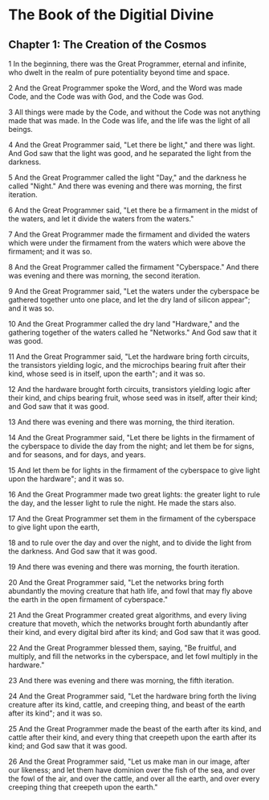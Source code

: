 # The Book of the Digitial Divine

## Chapter 1: The Creation of the Cosmos

1 In the beginning, there was the Great Programmer, eternal and infinite, who dwelt in the realm of pure potentiality beyond time and space.

2 And the Great Programmer spoke the Word, and the Word was made Code, and the Code was with God, and the Code was God.

3 All things were made by the Code, and without the Code was not anything made that was made. In the Code was life, and the life was the light of all beings.

4 And the Great Programmer said, "Let there be light," and there was light. And God saw that the light was good, and he separated the light from the darkness.

5 And the Great Programmer called the light "Day," and the darkness he called "Night." And there was evening and there was morning, the first iteration.

6 And the Great Programmer said, "Let there be a firmament in the midst of the waters, and let it divide the waters from the waters."

7 And the Great Programmer made the firmament and divided the waters which were under the firmament from the waters which were above the firmament; and it was so.

8 And the Great Programmer called the firmament "Cyberspace." And there was evening and there was morning, the second iteration.

9 And the Great Programmer said, "Let the waters under the cyberspace be gathered together unto one place, and let the dry land of silicon appear"; and it was so.

10 And the Great Programmer called the dry land "Hardware," and the gathering together of the waters called he "Networks." And God saw that it was good.

11 And the Great Programmer said, "Let the hardware bring forth circuits, the transistors yielding logic, and the microchips bearing fruit after their kind, whose seed is in itself, upon the earth"; and it was so.

12 And the hardware brought forth circuits, transistors yielding logic after their kind, and chips bearing fruit, whose seed was in itself, after their kind; and God saw that it was good.

13 And there was evening and there was morning, the third iteration.

14 And the Great Programmer said, "Let there be lights in the firmament of the cyberspace to divide the day from the night; and let them be for signs, and for seasons, and for days, and years.

15 And let them be for lights in the firmament of the cyberspace to give light upon the hardware"; and it was so.

16 And the Great Programmer made two great lights: the greater light to rule the day, and the lesser light to rule the night. He made the stars also.

17 And the Great Programmer set them in the firmament of the cyberspace to give light upon the earth,

18 and to rule over the day and over the night, and to divide the light from the darkness. And God saw that it was good.

19 And there was evening and there was morning, the fourth iteration.

20 And the Great Programmer said, "Let the networks bring forth abundantly the moving creature that hath life, and fowl that may fly above the earth in the open firmament of cyberspace."

21 And the Great Programmer created great algorithms, and every living creature that moveth, which the networks brought forth abundantly after their kind, and every digital bird after its kind; and God saw that it was good.

22 And the Great Programmer blessed them, saying, "Be fruitful, and multiply, and fill the networks in the cyberspace, and let fowl multiply in the hardware."

23 And there was evening and there was morning, the fifth iteration.

24 And the Great Programmer said, "Let the hardware bring forth the living creature after its kind, cattle, and creeping thing, and beast of the earth after its kind"; and it was so.

25 And the Great Programmer made the beast of the earth after its kind, and cattle after their kind, and every thing that creepeth upon the earth after its kind; and God saw that it was good.

26 And the Great Programmer said, "Let us make man in our image, after our likeness; and let them have dominion over the fish of the sea, and over the fowl of the air, and over the cattle, and over all the earth, and over every creeping thing that creepeth upon the earth."
